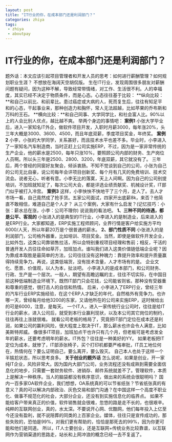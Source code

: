 ```yaml
---
layout: post
title: "IT行业的你，在成本部门还是利润部门？"
categories: zhiya
tags: 
 - zhiya
 - aboutpay
--- 
```


# IT行业的你，在成本部门还是利润部门？

题外话：本文应该引起项目管理者和开发人员的思考：如何进行薪酬管理？如何规划职业生涯？
不想放在海阔天空胡侃版。
生在IT行业，发现周围很多朋友对薪酬问题有疑问，因为这种不解，导致经常带情绪，对工作、生活很不利。人的幸福度，其实已经不决定于物质条件，而是心态。心态往往基于比较：
**纵向比较：**和自己以前比、和前辈比。患过癌症或大病的人，死而复生后，往往有知足平和的心态，干起事业来，那种创造力和胸怀，常人无法超越，比如苹果的乔布斯和万科的王石。
**横向比较：**和自己同事、大学同学比，和社会富人比。90%以上的人会比别人优点，越比越不爽。
举两个身边的事情吧：
**案例1**
小张大学毕业后，进入一家知名IT外企，做软件项目开发，入职时月薪3000，每年涨20%，头三年大概是3000、3600、4500，而且年底双薪，季度项目奖金，年终奖。
**案例2**
小李，小张的大学同学，关系甚好，而且技术水平也差不多。毕业时，小李进入了一家知名汽车制造商，当时正赶上公司实施ERP，不过，因为是一家非常传统的生产企业，他的薪水是2500，每年只涨10%，要照顾公司内部的财务、生产岗位人员啊。所以头三年是2500、2800、3200，年底双薪，其它就没有了。
三年后，两个曾经的同窗好友聚会，倾诉衷肠。不知不觉谈到自己的公司，小张为自己的公司无比自豪，说公司每年会评项目创新奖、每个月有几天的免费培训、技术交流会。说者无心，听者有意。小李无比的落寞，天上人间啊。因为自己的公司别提培训，不加班就知足了，每次公司大会，都是评选业绩贡献奖、机械设计奖，IT部门似乎被打入冷宫。
**案例3**
这样，小李怏怏不快地干了三个月，走人了。去人才市场一看，自己竟然成了抢手货。五家公司面试，四家开出底薪8k，来否？他简直不敢相信，难道自己是个人才？
从三个案例，大家有什么启发？(记忆技巧：小张：薪水总在涨，小李：公司不理你)
说说我的看法吧。
**1、三种不同的待遇，都是公平、客观的**
小张进入的是典型的IT行业，小李进入的是制造业，后来进入的是ERP行业。大家都知道，ERP实施工程师顾问，业界行情是客户给实施方平均6000/人天，所以年薪20万是个很普通的薪水。
**2、部门性质不同**
小张进入的是利润部门，公司格外器重，比如培训、项目奖金。当然，即使是做软件开发企业，比如外包，这类公司靠销售拉活，所以会特别重视项目经理和售前；相反，干活的普通开发人员往往命如草芥，加班加点。谁叫我们进入这类价值链低端企业呢？因为靠成本取胜是最简单的方法，公司往往没有这种魄力：靠提升效率和提升质量赢得持续竞争力。再说，这类低端货，没有技术含量，人才市场有的是。
企业文化、愿景、价值观，以人为本，扯淡吧。
小李进入的是成本部门，和公司财务、行政、生产是一个层次。一般人，期望有高瞻远瞩的主，往往不切实际，在中国目前这种低端制造业环境下。既然IT部门只会花钱，公司能省则省。那种没有受器重和尊重的感觉，很打击人的自信和热情。
后来，小李进入了ERP行业，曾经三年的汽车行业ERP实施经验，在这个ERP人才缺乏的年代，自然格外有竞争力。也许哪一天，曾经每月给他3200的东家，又请他所在的公司来实施ERP，这时候给出的可是6000，注意，是每天。
一个IT人，进入一家传统行业公司时，往往是给IT行业的薪水，进入公司后，就受到本行业赢利现状，以及本公司其它岗位的制约，往往再往上涨就很难。
就看公司老板的格局了，究竟把IT部门定位在成本还是利润，如果公司的赢利风险，很大程度上取决于IT，那么薪水也许会令人满意，比如美斯特邦威。
像很多IT项目，加班加点干也许只有几个月，但老板可是考虑发全年的薪水，还要考虑明年的薪水。IT外包？往往是一种美好的YY。
如果老板把IT定位为成本，就惨了，IT部添张椅子，买个打印机都要严格审批，IT员工地位何在，热情何在？要么证明自己，要么离开，要么毁灭。
自己本人也处于这样一个半尴尬状态，所以思考良多。
**关于创业的题外话**
怎么说呢，如果是创业，开一家纯IT企业，风险非常大。因为国内大部门公司，业务流程还没有成熟到需要全面信息化的地步，只需要一套财务软件、进销存、邮件系统就差不了。管理软件，本质上是解决一种秩序。当人的脑袋都没有秩序意识，做出来的系统会很聪明吗？
国内一百多家OA软件企业，我们想想，OA系统真的可以节省纸张？节省纸张真的有意义？真的可以解决内部政治、灰色交易和部门沟通？在中国这样一个高度不职业化、做事不规范化的社会，大部分企业，还没有到实施信息化的临界点。
如果不能给客户带来真正的价值，软件销售就会很难，忽悠的路是走不长的，也很艰辛。
纯粹的互联网创业，真的，水太深。不要说开心网、优酷网，他们每年投入上亿至今还没有盈利，就不说陪葬的同类的上百家企业。媒体，往往只是宣传成功的，那些失败的，恐怕是99%，对我们更有帮助的，恰恰是那死去的99%，因为你更可能和他们是同道。
所以，IT人士要创业，还是互联网+传统业务比较靠谱，以互联网作为营销渠道的思路走，站长和上网冲浪的概念已经一去不复返了。
